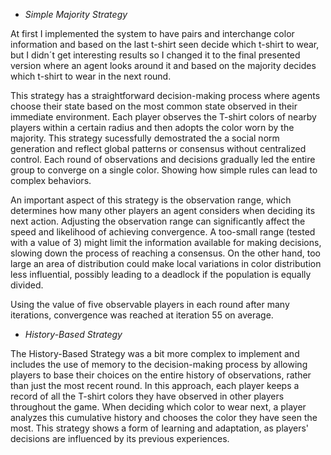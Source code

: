 - *Simple Majority Strategy*

At first I implemented the system to have pairs and interchange color information and based on the last t-shirt seen decide which t-shirt to wear, but I didn´t get interesting results so I changed it to the final presented version where an agent looks around it and based on the majority decides which t-shirt to wear in the next round.

This strategy has a straightforward decision-making process where agents choose their state based on the most common state observed in their immediate environment. Each player observes the T-shirt colors of nearby players within a certain radius and then adopts the color worn by the majority. This strategy sucessfully demostrated the a social norm generation and reflect global patterns or consensus without centralized control. Each round of observations and decisions gradually led the entire group to converge on a single color. Showing how simple rules can lead to complex behaviors.

An important aspect of this strategy is the observation range, which determines how many other players an agent considers when deciding its next action. Adjusting the observation range can significantly affect the speed and likelihood of achieving convergence. A too-small range (tested with a value of 3) might limit the information available for making decisions, slowing down the process of reaching a consensus. On the other hand, too large an area of distribution could make local variations in color distribution less influential, possibly leading to a deadlock if the population is equally divided. 

Using the value of five observable players in each round after many iterations, convergence was reached at iteration 55 on average.

- *History-Based Strategy*

The History-Based Strategy was a bit more complex to implement and includes the use of memory to the decision-making process by allowing players to base their choices on the entire history of observations, rather than just the most recent round. In this approach, each player keeps a record of all the T-shirt colors they have observed in other players throughout the game. When deciding which color to wear next, a player analyzes this cumulative history and chooses the color they have seen the most. This strategy shows a form of learning and adaptation, as players' decisions are influenced by its previous experiences.

